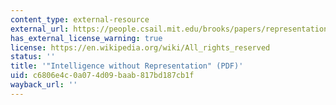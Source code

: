 ```yaml
---
content_type: external-resource
external_url: https://people.csail.mit.edu/brooks/papers/representation.pdf
has_external_license_warning: true
license: https://en.wikipedia.org/wiki/All_rights_reserved
status: ''
title: '"Intelligence without Representation" (PDF)'
uid: c6806e4c-0a07-4d09-baab-817bd187cb1f
wayback_url: ''
---
```

